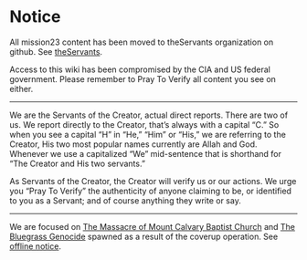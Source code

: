 # Notice
All mission23 content has been moved to theServants organization on github. See [theServants](https://github.com/theServants).

Access to this wiki has been compromised by the CIA and US federal government. Please remember to Pray To Verify all content you see on either. 
***
We are the Servants of the Creator, actual direct reports. There are two of us. We report directly to the Creator, that’s always with a capital “C.” So when you see a capital “H” in “He,” “Him” or “His,” we are referring to the Creator, His two most popular names currently are Allah and God. Whenever we use a capitalized “We” mid-sentence that is shorthand for “The Creator and His two servants.”

As Servants of the Creator, the Creator will verify us or our actions. We urge you “Pray To Verify” the authenticity of anyone claiming to be, or identified to you as a Servant; and of course anything they write or say.
***
We are focused on [The Massacre of Mount Calvary Baptist Church](https://github.com/mission23/mission23/wiki/The-Massacre-of-Mount-Calvary-Baptist-Church) and [The Bluegrass Genocide](https://github.com/mission23/mission23/wiki/The-Bluegrass-Genocide) spawned as a result of the coverup operation. See [offline notice](https://github.com/mission23/mission23/wiki#most-content-offline).